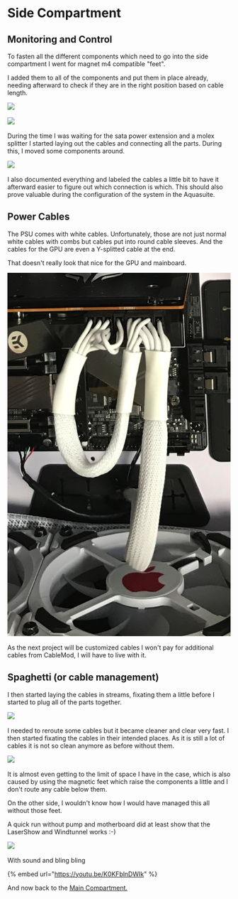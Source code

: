 # Side Compartment

## Monitoring and Control

To fasten all the different components which need to go into the side compartment I went for magnet m4 compatible "feet".

I added them to all of the components and put them in place already, needing afterward to check if they are in the right position based on cable length.

![](../../.gitbook/assets/sidebottomwithoutcables.png)

![](../../.gitbook/assets/aquainthesideleft.png)

During the time I was waiting for the sata power extension and a molex splitter I started laying out the cables and connecting all the parts. During this, I moved some components around.

![](../../.gitbook/assets/spaghetti1.png)

I also documented everything and labeled the cables a little bit to have it afterward easier to figure out which connection is which. This should also prove valuable during the configuration of the system in the Aquasuite.

## Power Cables

The PSU comes with white cables. Unfortunately, those are not just normal white cables with combs but cables put into round cable sleeves. And the cables for the GPU are even a Y-splitted cable at the end.

That doesn't really look that nice for the GPU and mainboard.

![](../../.gitbook/assets/corsaircables.png)

As the next project will be customized cables I won't pay for additional cables from CableMod, I will have to live with it.

## Spaghetti \(or cable management\)

I then started laying the cables in streams, fixating them a little before I started to plug all of the parts together.

![](../../.gitbook/assets/spaghetti2.png)

I needed to reroute some cables but it became cleaner and clear very fast. I then started fixating the cables in their intended places. As it is still a lot of cables it is not so clean anymore as before without them.

![](../../.gitbook/assets/spaghetti3.png)

It is almost even getting to the limit of space I have in the case, which is also caused by using the magnetic feet which raise the components a little and I don't route any cable below them.

On the other side, I wouldn't know how I would have managed this all without those feet.

A quick run without pump and motherboard did at least show that the LaserShow and Windtunnel works :-\)

![](../../.gitbook/assets/dryrun.png)

With sound and bling bling

{% embed url="https://youtu.be/K0KFblnDWIk" %}



And now back to the [Main Compartment.](main-compartment.md#filling-of-the-tubes)



